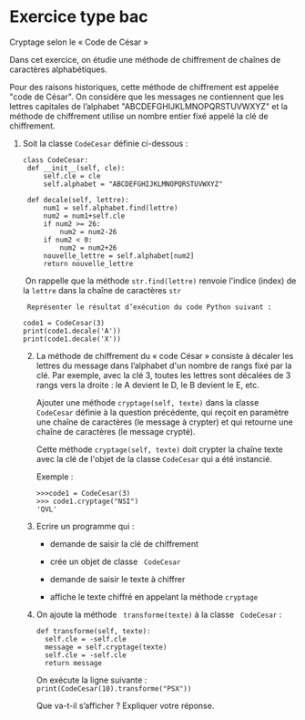 # Exercice type bac

Cryptage selon le « Code de César »  

Dans cet exercice, on étudie une méthode de chiffrement de chaînes de caractères  alphabétiques. 

Pour des raisons historiques, cette méthode de chiffrement est appelée  "code de César". On considère que les messages ne contiennent que les lettres  capitales de l’alphabet "ABCDEFGHIJKLMNOPQRSTUVWXYZ" et la méthode de  chiffrement utilise un nombre entier fixé appelé la clé de chiffrement.  

1. Soit la classe `CodeCesar` définie ci-dessous :  

   ```
   class CodeCesar:  
   	def __init__(self, cle):  
   		self.cle = cle  
   		self.alphabet = "ABCDEFGHIJKLMNOPQRSTUVWXYZ"  
   		
   	def decale(self, lettre):  
   		num1 = self.alphabet.find(lettre)  
   		num2 = num1+self.cle  
   		if num2 >= 26:  
   			num2 = num2-26  
   		if num2 < 0:  
   			num2 = num2+26  
   		nouvelle_lettre = self.alphabet[num2]  
   		return nouvelle_lettre   
   ```

   

   ​	On rappelle que la méthode `str.find(lettre)` renvoie l'indice (index) de la  `lettre` 		dans la chaîne de caractères `str`

    	Représenter le résultat d’exécution du code Python suivant : 

   ```
   code1 = CodeCesar(3)  
   print(code1.decale('A'))  
   print(code1.decale('X'))  
   ```

    

   2. La méthode de chiffrement du « code César » consiste à décaler les lettres du  message dans l’alphabet d'un nombre de rangs fixé par la clé. Par exemple,  avec la clé 3, toutes les lettres sont décalées de 3 rangs vers la droite : le A  devient le D, le B devient le E, etc.   

       Ajouter une méthode `cryptage(self, texte)` dans la classe` CodeCesar` définie  à la question précédente, qui reçoit en paramètre une chaîne de caractères (le  message à crypter) et qui retourne une chaîne de caractères (le message  crypté).  

      Cette méthode `cryptage(self, texte)` doit crypter la chaîne texte avec la clé  de l'objet de la classe `CodeCesar` qui a été instancié. 

      Exemple :

      ```
      >>>code1 = CodeCesar(3)  
      >>> code1.cryptage("NSI")  
      'QVL'  
      ```

      

   3. Ecrire un programme qui : 

      - demande de saisir la clé de chiffrement

      - crée un objet de classe ` CodeCesar` 

      -  demande de saisir le texte à chiffrer  

      -  affiche le texte chiffré en appelant la méthode `cryptage`

        

   4. On ajoute la méthode ` transforme(texte)` à la classe ` CodeCesar` :  

      ```
      def transforme(self, texte):  
      	self.cle = -self.cle  
      	message = self.cryptage(texte)  
      	self.cle = -self.cle  
      	return message
      ```

      On exécute la ligne suivante : `print(CodeCesar(10).transforme("PSX"))`

       Que va-t-il s’afficher ? Expliquer votre réponse.